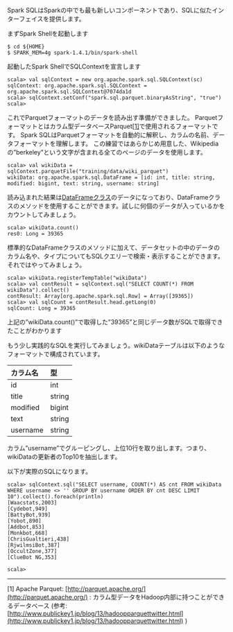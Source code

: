 
Spark SQLはSparkの中でも最も新しいコンポーネントであり、SQLに似たインターフェイスを提供します。

まずSpark Shellを起動します

```
$ cd ${HOME}
$ SPARK_MEM=4g spark-1.4.1/bin/spark-shell
```

起動したSpark ShellでSQLContextを宣言します

```
scala> val sqlContext = new org.apache.spark.sql.SQLContext(sc)
sqlContext: org.apache.spark.sql.SQLContext = org.apache.spark.sql.SQLContext@7074da1d
scala> sqlContext.setConf("spark.sql.parquet.binaryAsString", "true")
scala> 
```

これでParquetフォーマットのデータを読み出す準備ができました。
Parquetフォーマットとはカラム型データベースParquet[[1]](#[1])で使用されるフォーマットです。
Spark SQLはParquetフォーマットを自動的に解釈し、カラムの名前、データフォーマットを理解します。
この練習ではあらかじめ用意した、Wikipediaの”berkeley”という文字が含まれる全てのページのデータを使用します。

```
scala> val wikiData = sqlContext.parquetFile("training/data/wiki_parquet")
wikiData: org.apache.spark.sql.DataFrame = [id: int, title: string, modified: bigint, text: string, username: string]
```

読み込まれた結果は[DataFrameクラス](http://spark.apache.org/docs/latest/sql-programming-guide.html#dataframes)のデータになっており、DataFrameクラスのメソッドを使用することができます。試しに何個のデータが入っているかをカウントしてみましょう。

```
scala> wikiData.count()
res0: Long = 39365
```

標準的なDataFrameクラスのメソッドに加えて、データセットの中のデータのカラム名や、タイプについてもSQLクエリーで検索・表示することができます。それではやってみましょう。

```
scala> wikiData.registerTempTable("wikiData")
scala> val contResult = sqlContext.sql("SELECT COUNT(*) FROM wikiData").collect()
contResult: Array[org.apache.spark.sql.Row] = Array([39365])
scala> val sqlCount = contResult.head.getLong(0)
sqlCount: Long = 39365
```

上記の”wikiData.count()”で取得した”39365”と同じデータ数がSQLで取得できたことがわかります

もう少し実践的なSQLを実行してみましょう。wikiDataテーブルは以下のようなフォーマットで構成されています。

| カラム名 | 型       |
|:---------|:---------|
| id       | int      |
| title    | string   |
| modified | bigint   |
| text     | string   |
| username | string   |


カラム”username”でグルーピングし、上位10行を取り出します。つまり、wikiDataの更新者のTop10を抽出します。

以下が実際のSQLになります。

```
scala> sqlContext.sql("SELECT username, COUNT(*) AS cnt FROM wikiData WHERE username <> '' GROUP BY username ORDER BY cnt DESC LIMIT 10").collect().foreach(println)
[Waacstats,2003]
[Cydebot,949]
[BattyBot,939]
[Yobot,890]
[Addbot,853]
[Monkbot,668]
[ChrisGualtieri,438]
[RjwilmsiBot,387]
[OccultZone,377]
[ClueBot NG,353]

scala> 
```

------------------------------
<a id="[1]"></a>
[1] Apache Parquet: [http://parquet.apache.org/](http://parquet.apache.org/) : カラム型データをHadoop内部に持つことができるデータベース (参考: [http://www.publickey1.jp/blog/13/hadoopparquettwitter.html](http://www.publickey1.jp/blog/13/hadoopparquettwitter.html) )
